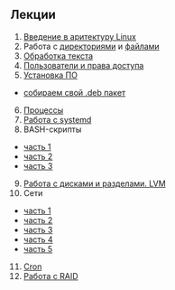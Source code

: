 ## Лекции
1) [Введение в аритектуру Linux](https://youtu.be/IyDs9ZgWcTo)
2) Работа с [директориями](https://youtu.be/IPSfoerrNig) и [файлами](https://youtu.be/fqWjveB1Oyo)
3) [Обработка текста](https://youtu.be/MN1vu7haaO8)
4) [Пользователи и права доступа](https://youtu.be/cGE64MxCswo)
5) [Установка ПО](https://youtu.be/2RrmMs0FP18)
- [собираем свой .deb пакет](https://youtu.be/C29lccc2R5w)
6) [Процессы](https://youtu.be/vWQ5KN9o70k)
7) [Работа с systemd](https://youtu.be/fmVI9Q2LavI)
8) BASH-скрипты
- [часть 1](https://youtu.be/qW6VcH-nSRo)
- [часть 2](https://youtu.be/yOfx8LPCGh4)
- [часть 3 ](https://youtu.be/kEpCiCb-y1Y)
9) [Работа с дисками и разделами. LVM](https://youtu.be/DnUqaXJVdew)
10) Сети
- [часть 1](https://youtu.be/3zCQGen6VpA)
- [часть 2](https://youtu.be/2OljPJn3H1Q)
- [часть 3](https://youtu.be/abmnnC4kZnI)
- [часть 4](https://youtu.be/Y_PP4gwST7k)
- [часть 5](https://youtu.be/Bd9itUD1_aU)
11) [Cron](https://youtu.be/hTkaCE5Mz8I)
12) [Работа с RAID](https://youtu.be/yDqkN2ecNEU)
